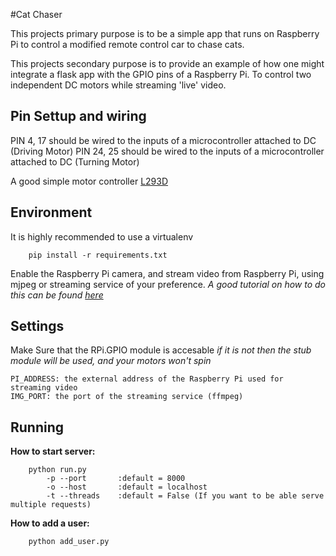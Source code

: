 #Cat Chaser

This projects primary purpose is to be a simple app that runs on Raspberry Pi to control a modified remote control car to chase cats.

This projects secondary purpose is to provide an example of how one might integrate a flask app with the GPIO pins of a Raspberry Pi.
To control two independent DC motors while streaming 'live' video.

Pin Settup and wiring
----------
PIN 4, 17 should be wired to the inputs of a microcontroller attached to DC (Driving Motor)
PIN 24, 25 should be wired to the inputs of a microcontroller attached to DC (Turning Motor)

A good simple motor controller [L293D](http://www.ti.com/lit/ds/symlink/l293d.pdf)

Environment
-----------
It is highly recommended to use a virtualenv
```
    pip install -r requirements.txt
```
Enable the Raspberry Pi camera, and stream video from Raspberry Pi, using mjpeg or streaming service of your preference.
    _A good tutorial on how to do this can be found [here](http://blog.oscarliang.net/webcam-streaming-video-raspberry-pi-via-browser)_


Settings
--------
Make Sure that the RPi.GPIO module is accesable *if it is not then the stub module will be used, and your motors won't spin*
```
PI_ADDRESS: the external address of the Raspberry Pi used for streaming video
IMG_PORT: the port of the streaming service (ffmpeg)
```

Running
-------
**How to start server:**
```
    python run.py
        -p --port       :default = 8000
        -o --host       :default = localhost
        -t --threads    :default = False (If you want to be able serve multiple requests)
```
**How to add a user:**
```
    python add_user.py
```
